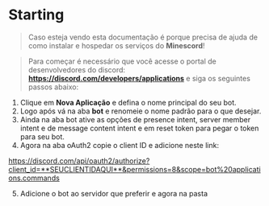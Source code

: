 # Starting

> Caso esteja vendo esta documentação é porque precisa de ajuda de como instalar e hospedar os serviços do **Minescord**!

> Para começar é necessário que você acesse o portal de desenvolvedores do discord: **https://discord.com/developers/applications** e siga os seguintes passos abaixo:

1. Clique em **Nova Aplicação** e defina o nome principal do seu bot.
2. Logo após vá na aba **bot** e renomeie o nome padrão para o que desejar.
3. Ainda na aba bot ative as opções de presence intent, server member intent e de message content intent e em reset token para pegar o token para seu bot.
4. Agora na aba oAuth2 copie o client ID e adicione neste link: 

https://discord.com/api/oauth2/authorize?client_id=**SEUCLIENTIDAQUI**&permissions=8&scope=bot%20applications.commands

5. Adicione o bot ao servidor que preferir e agora na pasta 